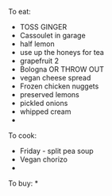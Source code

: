 
To eat:
* TOSS GINGER 
* Cassoulet in garage
* half lemon
* use up the honeys for tea
* grapefruit 2
* Bologna OR THROW OUT
* vegan cheese spread
* Frozen chicken nuggets
* preserved lemons
* pickled onions
* whipped cream
* 

To cook:
* Friday - split pea soup
* Vegan chorizo
* 

To buy:
* 